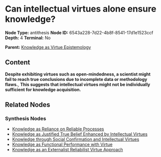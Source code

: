 # Can intellectual virtues alone ensure knowledge?

**Node Type:** antithesis
**Node ID:** 6543a228-7d22-4b8f-8541-17d1e1523ccf
**Depth:** 4
**Terminal:** No

**Parent:** [Knowledge as Virtue Epistemology](knowledge-as-virtue-epistemology-synthesis-faa40f73-9899-47c8-a146-c55796ba2421.md)

## Content

**Despite exhibiting virtues such as open-mindedness, a scientist might fail to reach true conclusions due to incomplete data or methodology flaws.**, **This suggests that intellectual virtues might not be individually sufficient for knowledge acquisition.**

## Related Nodes

### Synthesis Nodes

- [Knowledge as Reliance on Reliable Processes](knowledge-as-reliance-on-reliable-processes-synthesis-50484b2c-0a39-469a-8ec4-9c0c2f5b4443.md)
- [Knowledge as Justified True Belief Enhanced by Intellectual Virtues](knowledge-as-justified-true-belief-enhanced-by-intellectual-virtues-synthesis-9d4408ce-4eb1-4c73-85df-a46815aea329.md)
- [Knowledge through Social Confirmation and Intellectual Virtues](knowledge-through-social-confirmation-and-intellectual-virtues-synthesis-5af599c8-d082-47b4-8119-e1aef8e698ef.md)
- [Knowledge as Functional Performance with Virtue](knowledge-as-functional-performance-with-virtue-synthesis-3f8a927c-0491-45cd-913b-b82dd4b92e08.md)
- [Knowledge as an Externalist Reliabilist Virtue Approach](knowledge-as-an-externalist-reliabilist-virtue-approach-synthesis-d3daeb7a-1686-43ef-867a-5778bbf29e52.md)
